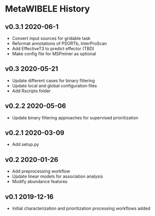 
# MetaWIBELE History #

## v0.3.1 2020-06-1 ##
* Convert input sources for gridable task
* Reformat annotations of PSORTb, InterProScan
* Add EffectiveT3 to predict effector (TBD)
* Make config file for MSPminer as optional

## v0.3 2020-05-21 ##
* Update different cases for binary filtering
* Update local and global configuration files
* Add Rscripts folder

## v0.2.2 2020-05-06 ##
* Update binary filtering approaches for supervised prioritization

## v0.2.1 2020-03-09 ##
* Add setup.py

## v0.2 2020-01-26 ##
* Add preprocessing workflow
* Update linear models for association analysis
* Modify abundance features

## v0.1 2019-12-16 ##
* Initial characterization and prioritization processing workflows added
